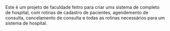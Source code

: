 Este é um projeto de faculdade feitro para criar ums sistema de completo de hospital, com rotinas de cadastro de pacientes, agendemento de consulta, cancelamento de consulta e todas as rotinas necessários para um sistema de hospital.
